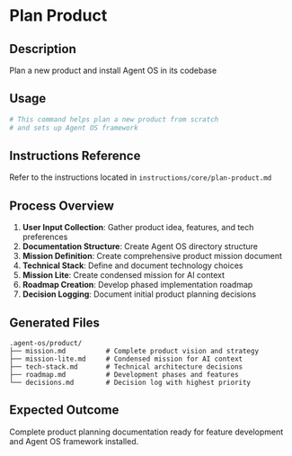 # Plan Product

## Description
Plan a new product and install Agent OS in its codebase

## Usage
```bash
# This command helps plan a new product from scratch
# and sets up Agent OS framework
```

## Instructions Reference
Refer to the instructions located in `instructions/core/plan-product.md`

## Process Overview
1. **User Input Collection**: Gather product idea, features, and tech preferences
2. **Documentation Structure**: Create Agent OS directory structure
3. **Mission Definition**: Create comprehensive product mission document
4. **Technical Stack**: Define and document technology choices
5. **Mission Lite**: Create condensed mission for AI context
6. **Roadmap Creation**: Develop phased implementation roadmap
7. **Decision Logging**: Document initial product planning decisions

## Generated Files
```
.agent-os/product/
├── mission.md          # Complete product vision and strategy
├── mission-lite.md     # Condensed mission for AI context
├── tech-stack.md       # Technical architecture decisions
├── roadmap.md          # Development phases and features
└── decisions.md        # Decision log with highest priority
```

## Expected Outcome
Complete product planning documentation ready for feature development and Agent OS framework installed.
